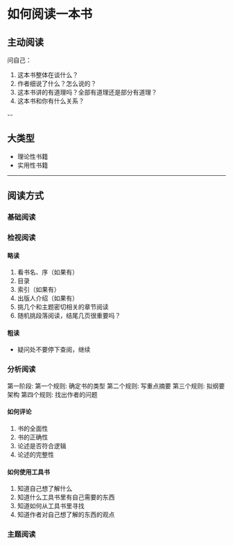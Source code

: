 # 如何阅读一本书

## 主动阅读

问自己：

1. 这本书整体在谈什么？
2. 作者细说了什么？怎么说的？
3. 这本书讲的有道理吗？全部有道理还是部分有道理？
4. 这本书和你有什么关系？

--

## 大类型
- 理论性书籍
- 实用性书籍

---

## 阅读方式

### 基础阅读

### 检视阅读

#### 略读
1. 看书名、序（如果有）
2. 目录
3. 索引（如果有）
4. 出版人介绍（如果有）
5. 挑几个和主题密切相关的章节阅读
6. 随机挑段落阅读，结尾几页很重要吗？

#### 粗读
- 疑问处不要停下查阅，继续

### 分析阅读
第一阶段:
第一个规则: 确定书的类型
第二个规则: 写重点摘要
第三个规则: 拟纲要架构
第四个规则: 找出作者的问题

#### 如何评论
1. 书的全面性
2. 书的正确性
3. 论述是否符合逻辑
4. 论述的完整性

#### 如何使用工具书
1. 知道自己想了解什么
2. 知道什么工具书里有自己需要的东西
3. 知道如何从工具书里寻找
4. 知道作者对自己想了解的东西的观点

### 主题阅读
